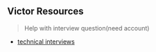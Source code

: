 ## Victor Resources

> Help with interview question(need account)

- [technical interviews](https://leetcode.com)
